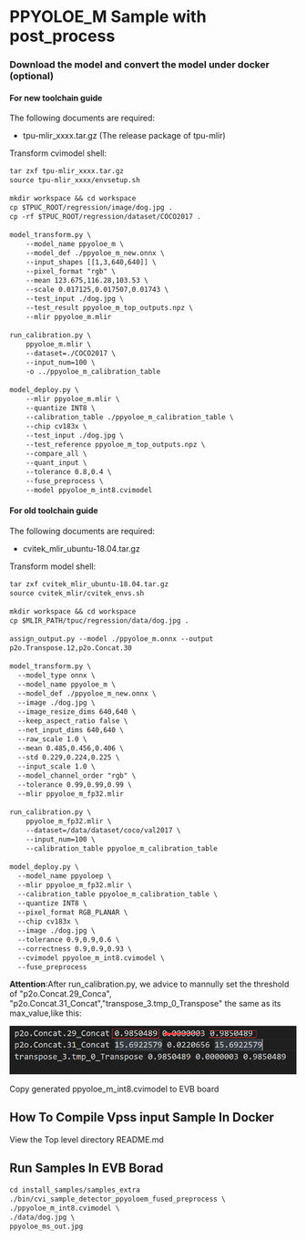 # PPYOLOE_M Sample with post_process

### Download the model and convert the model under docker (optional)
#### For new toolchain guide
The following documents are required:
* tpu-mlir_xxxx.tar.gz (The release package of tpu-mlir)

Transform cvimodel shell:
``` shell
tar zxf tpu-mlir_xxxx.tar.gz
source tpu-mlir_xxxx/envsetup.sh

mkdir workspace && cd workspace
cp $TPUC_ROOT/regression/image/dog.jpg .
cp -rf $TPUC_ROOT/regression/dataset/COCO2017 .

model_transform.py \
	--model_name ppyoloe_m \
	--model_def ./ppyoloe_m_new.onnx \
	--input_shapes [[1,3,640,640]] \
	--pixel_format "rgb" \
	--mean 123.675,116.28,103.53 \
	--scale 0.017125,0.017507,0.01743 \
	--test_input ./dog.jpg \
	--test_result ppyoloe_m_top_outputs.npz \
	--mlir ppyoloe_m.mlir

run_calibration.py \
    ppyoloe_m.mlir \
    --dataset=./COCO2017 \
    --input_num=100 \
    -o ../ppyoloe_m_calibration_table

model_deploy.py \
	--mlir ppyoloe_m.mlir \
	--quantize INT8 \
	--calibration_table ./ppyoloe_m_calibration_table \
	--chip cv183x \
	--test_input ./dog.jpg \
	--test_reference ppyoloe_m_top_outputs.npz \
	--compare_all \
	--quant_input \
	--tolerance 0.8,0.4 \
	--fuse_preprocess \
	--model ppyoloe_m_int8.cvimodel
```
#### For old toolchain guide
The following documents are required:

* cvitek_mlir_ubuntu-18.04.tar.gz

Transform model shell:

```shell
tar zxf cvitek_mlir_ubuntu-18.04.tar.gz
source cvitek_mlir/cvitek_envs.sh

mkdir workspace && cd workspace
cp $MLIR_PATH/tpuc/regression/data/dog.jpg .

assign_output.py --model ./ppyoloe_m.onnx --output p2o.Transpose.12,p2o.Concat.30

model_transform.py \
  --model_type onnx \
  --model_name ppyoloe_m \
  --model_def ./ppyoloe_m_new.onnx \
  --image ./dog.jpg \
  --image_resize_dims 640,640 \
  --keep_aspect_ratio false \
  --net_input_dims 640,640 \
  --raw_scale 1.0 \
  --mean 0.485,0.456,0.406 \
  --std 0.229,0.224,0.225 \
  --input_scale 1.0 \
  --model_channel_order "rgb" \
  --tolerance 0.99,0.99,0.99 \
  --mlir ppyoloe_m_fp32.mlir

run_calibration.py \
    ppyoloe_m_fp32.mlir \
    --dataset=/data/dataset/coco/val2017 \
    --input_num=100 \
    --calibration_table ppyoloe_m_calibration_table

model_deploy.py \
  --model_name ppyoloep \
  --mlir ppyoloe_m_fp32.mlir \
  --calibration_table ppyoloe_m_calibration_table \
  --quantize INT8 \
  --pixel_format RGB_PLANAR \
  --chip cv183x \
  --image ./dog.jpg \
  --tolerance 0.9,0.9,0.6 \
  --correctness 0.9,0.9,0.93 \
  --cvimodel ppyoloe_m_int8.cvimodel \
  --fuse_preprocess 
```

**Attention**:After run_calibration.py, we advice to mannully set the threshold of "p2o.Concat.29_Conca", "p2o.Concat.31_Concat","transpose_3.tmp_0_Transpose" the same as its max_value,like this:

![](cali.png)

Copy generated ppyoloe_m_int8.cvimodel to EVB board

## How To Compile Vpss input Sample In Docker

View the Top level directory README.md

## Run Samples In EVB Borad

```shell
cd install_samples/samples_extra
./bin/cvi_sample_detector_ppyoloem_fused_preprocess \
./ppyoloe_m_int8.cvimodel \
./data/dog.jpg \
ppyoloe_ms_out.jpg
```